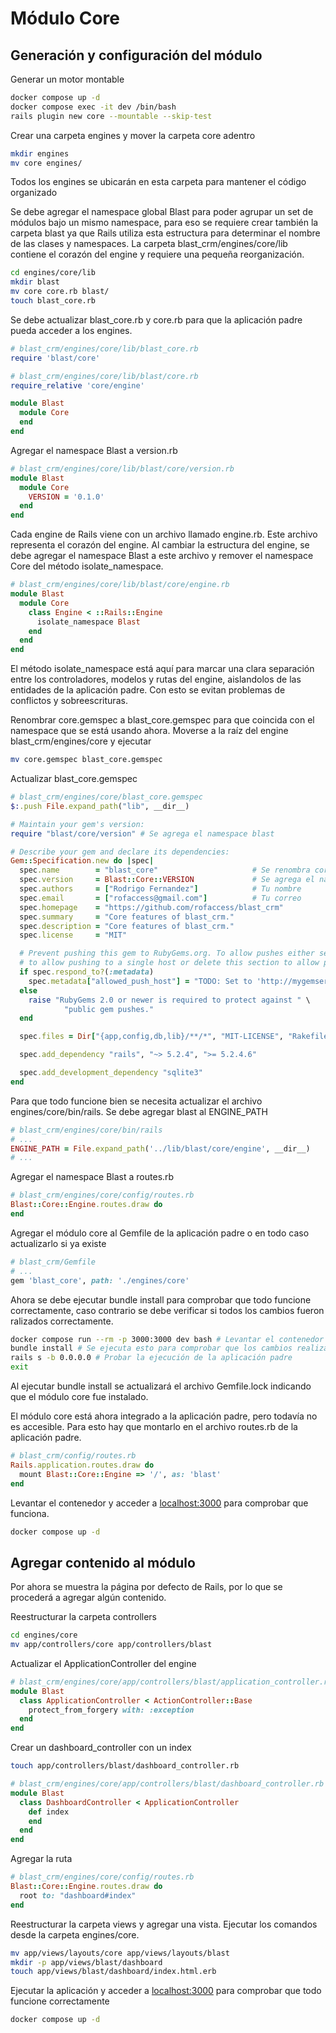 # Módulo Core
## Generación y configuración del módulo
Generar un motor montable
```sh
docker compose up -d
docker compose exec -it dev /bin/bash
rails plugin new core --mountable --skip-test
```
Crear una carpeta engines y mover la carpeta core adentro
```sh
mkdir engines
mv core engines/
```
Todos los engines se ubicarán en esta carpeta para mantener el código organizado

Se debe agregar el namespace global Blast para poder agrupar un set de módulos bajo un mismo namespace, para eso se requiere
crear también la carpeta blast ya que Rails utiliza esta estructura para determinar el nombre de las clases y namespaces.
La carpeta blast_crm/engines/core/lib contiene el corazón del engine y requiere una pequeña reorganización.
```sh
cd engines/core/lib
mkdir blast
mv core core.rb blast/
touch blast_core.rb
```

Se debe actualizar blast_core.rb y core.rb para que la aplicación padre pueda acceder a los engines.
```ruby
# blast_crm/engines/core/lib/blast_core.rb
require 'blast/core'
```

```ruby
# blast_crm/engines/core/lib/blast/core.rb
require_relative 'core/engine'

module Blast
  module Core
  end
end
```

Agregar el namespace Blast a version.rb
```ruby
# blast_crm/engines/core/lib/blast/core/version.rb
module Blast
  module Core
    VERSION = '0.1.0'
  end
end
```

Cada engine de Rails viene con un archivo llamado engine.rb. Este archivo representa el corazón del engine.
Al cambiar la estructura del engine, se debe agregar el namespace Blast a este archivo y remover el namespace Core del
método isolate_namespace.
```ruby
# blast_crm/engines/core/lib/blast/core/engine.rb
module Blast
  module Core
    class Engine < ::Rails::Engine
      isolate_namespace Blast
    end
  end
end
```
El método isolate_namespace está aquí para marcar una clara separación entre los controladores, modelos y rutas del
engine, aislandolos de las entidades de la aplicación padre. Con esto se evitan problemas de conflictos y sobreescrituras.

Renombrar core.gemspec a blast_core.gemspec para que coincida con el namespace que se está usando ahora. Moverse a la 
raíz del engine blast_crm/engines/core y ejecutar
```bash
mv core.gemspec blast_core.gemspec
```

Actualizar blast_core.gemspec
```ruby
# blast_crm/engines/core/blast_core.gemspec
$:.push File.expand_path("lib", __dir__)

# Maintain your gem's version:
require "blast/core/version" # Se agrega el namespace blast

# Describe your gem and declare its dependencies:
Gem::Specification.new do |spec|
  spec.name        = "blast_core"                     # Se renombra core a blast_core
  spec.version     = Blast::Core::VERSION             # Se agrega el namespace Blast
  spec.authors     = ["Rodrigo Fernandez"]            # Tu nombre    
  spec.email       = ["rofaccess@gmail.com"]          # Tu correo   
  spec.homepage    = "https://github.com/rofaccess/blast_crm"
  spec.summary     = "Core features of blast_crm."
  spec.description = "Core features of blast_crm."
  spec.license     = "MIT"

  # Prevent pushing this gem to RubyGems.org. To allow pushes either set the 'allowed_push_host'
  # to allow pushing to a single host or delete this section to allow pushing to any host.
  if spec.respond_to?(:metadata)
    spec.metadata["allowed_push_host"] = "TODO: Set to 'http://mygemserver.com'"
  else
    raise "RubyGems 2.0 or newer is required to protect against " \
            "public gem pushes."
  end

  spec.files = Dir["{app,config,db,lib}/**/*", "MIT-LICENSE", "Rakefile", "README.md"]

  spec.add_dependency "rails", "~> 5.2.4", ">= 5.2.4.6"

  spec.add_development_dependency "sqlite3"
end
```

Para que todo funcione bien se necesita actualizar el archivo engines/core/bin/rails. Se debe agregar blast al ENGINE_PATH
```ruby
# blast_crm/engines/core/bin/rails
# ...
ENGINE_PATH = File.expand_path('../lib/blast/core/engine', __dir__)
# ...
```

Agregar el namespace Blast a routes.rb
```ruby
# blast_crm/engines/core/config/routes.rb
Blast::Core::Engine.routes.draw do
end
```

Agregar el módulo core al Gemfile de la aplicación padre o en todo caso actualizarlo si ya existe
```ruby
# blast_crm/Gemfile
# ...
gem 'blast_core', path: './engines/core'
```

Ahora se debe ejecutar bundle install para comprobar que todo funcione correctamente, caso contrario se debe verificar
si todos los cambios fueron ralizados correctamente.
```bash
docker compose run --rm -p 3000:3000 dev bash # Levantar el contenedor e ingresar dentro
bundle install # Se ejecuta esto para comprobar que los cambios realizados funcionen correctamente
rails s -b 0.0.0.0 # Probar la ejecución de la aplicación padre
exit
```
Al ejecutar bundle install se actualizará el archivo Gemfile.lock indicando que el módulo core fue instalado.

El módulo core está ahora integrado a la aplicación padre, pero todavía no es accesible. Para esto hay que montarlo en
el archivo routes.rb de la aplicación padre.
```ruby
# blast_crm/config/routes.rb
Rails.application.routes.draw do
  mount Blast::Core::Engine => '/', as: 'blast'
end
```

Levantar el contenedor y acceder a [localhost:3000](http://localhost:3000/) para comprobar que funciona.
```bash
docker compose up -d
```

## Agregar contenido al módulo
Por ahora se muestra la página por defecto de Rails, por lo que se procederá a agregar algún contenido.

Reestructurar la carpeta controllers
```bash
cd engines/core
mv app/controllers/core app/controllers/blast
```

Actualizar el ApplicationController del engine
```ruby
# blast_crm/engines/core/app/controllers/blast/application_controller.rb
module Blast
  class ApplicationController < ActionController::Base
    protect_from_forgery with: :exception
  end
end
```

Crear un dashboard_controller con un index
```bash
touch app/controllers/blast/dashboard_controller.rb
```

```ruby
# blast_crm/engines/core/app/controllers/blast/dashboard_controller.rb
module Blast
  class DashboardController < ApplicationController
    def index
    end
  end
end
```

Agregar la ruta
```ruby
# blast_crm/engines/core/config/routes.rb
Blast::Core::Engine.routes.draw do
  root to: "dashboard#index"
end
```

Reestructurar la carpeta views y agregar una vista. Ejecutar los comandos desde la carpeta engines/core.
```bash
mv app/views/layouts/core app/views/layouts/blast
mkdir -p app/views/blast/dashboard
touch app/views/blast/dashboard/index.html.erb
```

Ejecutar la aplicación y acceder a [localhost:3000](http://localhost:3000/) para comprobar que todo funcione correctamente
```bash
docker compose up -d
```
